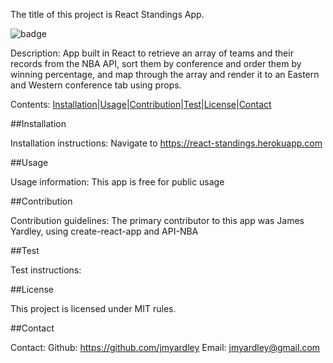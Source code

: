 The title of this project is React Standings App.

![badge](https://img.shields.io/badge/License-MIT-brightgreen)

Description: 
App built in React to retrieve an array of teams and their records from the NBA API, sort them by conference and order them by winning percentage, and map through the array and render it to an Eastern and Western conference tab using props.

Contents: [Installation](#Installation)|[Usage](#Usage)|[Contribution](#Contribution)|[Test](#Test)|[License](#License)|[Contact](#Contact) 

##Installation

 Installation instructions: 
Navigate to https://react-standings.herokuapp.com

##Usage

 Usage information: 
This app is free for public usage

##Contribution

 Contribution guidelines: 
The primary contributor to this app was James Yardley, using create-react-app and API-NBA

##Test

 Test instructions: 


##License

 This project is licensed under MIT rules.

##Contact

 Contact: 
Github: https://github.com/jmyardley 
Email: jmyardley@gmail.com